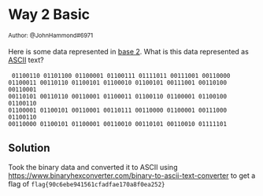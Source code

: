 # Way 2 Basic

<small>Author: @JohnHammond#6971</small><br><br>Here is some data represented in <a href="https://en.wikipedia.org/wiki/Binary_number">base 2</a>.  What is this data represented as <a href="https://en.wikipedia.org/wiki/ASCII">ASCII</a> text? <br><br> <code> 01100110 01101100 01100001 01100111 01111011 00111001 00110000 01100011 00110110 01100101 01100010 01100101 00111001 00110100 00110001 00110101 00110110 00110001 01100011 01100110 01100001 01100100 01100110 01100001 01100101 00110001 00110111 00110000 01100001 00111000 01100110 00110000 01100101 01100001 00110010 00110101 00110010 01111101 </code>

## Solution

Took the binary data and converted it to ASCII using  https://www.binaryhexconverter.com/binary-to-ascii-text-converter to get a flag of `flag{90c6ebe941561cfadfae170a8f0ea252}`
